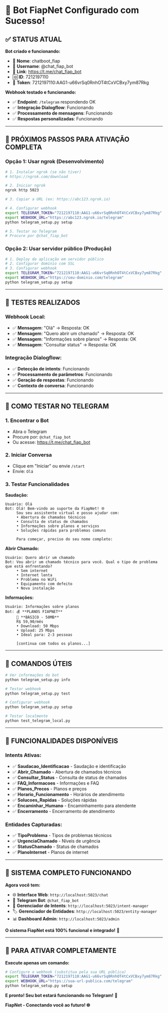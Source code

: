 # 🎉 Bot FiapNet Configurado com Sucesso!

## ✅ **STATUS ATUAL**

**Bot criado e funcionando:**
- 🤖 **Nome**: chatboot_fiap
- 📱 **Username**: @chat_fiap_bot
- 🔗 **Link**: https://t.me/chat_fiap_bot
- 🆔 **ID**: 7212197110
- 🔑 **Token**: 7212197110:AAG1-u66vrSq0RnhOT4tCxVCBxy7ym87Rkg

**Webhook testado e funcionando:**
- ✅ **Endpoint**: `/telegram` respondendo OK
- ✅ **Integração Dialogflow**: Funcionando
- ✅ **Processamento de mensagens**: Funcionando
- ✅ **Respostas personalizadas**: Funcionando

---

## 🚀 **PRÓXIMOS PASSOS PARA ATIVAÇÃO COMPLETA**

### **Opção 1: Usar ngrok (Desenvolvimento)**

```bash
# 1. Instalar ngrok (se não tiver)
# https://ngrok.com/download

# 2. Iniciar ngrok
ngrok http 5023

# 3. Copiar a URL (ex: https://abc123.ngrok.io)

# 4. Configurar webhook
export TELEGRAM_TOKEN="7212197110:AAG1-u66vrSq0RnhOT4tCxVCBxy7ym87Rkg"
export WEBHOOK_URL="https://abc123.ngrok.io/telegram"
python telegram_setup.py setup

# 5. Testar no Telegram
# Procure por @chat_fiap_bot
```

### **Opção 2: Usar servidor público (Produção)**

```bash
# 1. Deploy da aplicação em servidor público
# 2. Configurar domínio com SSL
# 3. Configurar webhook
export TELEGRAM_TOKEN="7212197110:AAG1-u66vrSq0RnhOT4tCxVCBxy7ym87Rkg"
export WEBHOOK_URL="https://seu-dominio.com/telegram"
python telegram_setup.py setup
```

---

## 🧪 **TESTES REALIZADOS**

### **Webhook Local:**
- ✅ **Mensagem**: "Olá" → Resposta: OK
- ✅ **Mensagem**: "Quero abrir um chamado" → Resposta: OK
- ✅ **Mensagem**: "Informações sobre planos" → Resposta: OK
- ✅ **Mensagem**: "Consultar status" → Resposta: OK

### **Integração Dialogflow:**
- ✅ **Detecção de intents**: Funcionando
- ✅ **Processamento de parâmetros**: Funcionando
- ✅ **Geração de respostas**: Funcionando
- ✅ **Contexto de conversa**: Funcionando

---

## 📱 **COMO TESTAR NO TELEGRAM**

### **1. Encontrar o Bot**
- Abra o Telegram
- Procure por: `@chat_fiap_bot`
- Ou acesse: https://t.me/chat_fiap_bot

### **2. Iniciar Conversa**
- Clique em "Iniciar" ou envie `/start`
- Envie: `Olá`

### **3. Testar Funcionalidades**

**Saudação:**
```
Usuário: Olá
Bot: Olá! Bem-vindo ao suporte da FiapNet! 🌐
     Sou seu assistente virtual e posso ajudar com:
     • Abertura de chamados técnicos
     • Consulta de status de chamados
     • Informações sobre planos e serviços
     • Soluções rápidas para problemas comuns
     
     Para começar, preciso do seu nome completo:
```

**Abrir Chamado:**
```
Usuário: Quero abrir um chamado
Bot: Vou abrir um chamado técnico para você. Qual o tipo de problema que está enfrentando?
     • Sem internet
     • Internet lenta
     • Problema no WiFi
     • Equipamento com defeito
     • Nova instalação
```

**Informações:**
```
Usuário: Informações sobre planos
Bot: 💰 **PLANOS FIAPNET**
     🥉 **BÁSICO - 50MB**
     R$ 59,90/mês
     • Download: 50 Mbps
     • Upload: 25 Mbps
     • Ideal para: 2-3 pessoas
     
     [continua com todos os planos...]
```

---

## 🔧 **COMANDOS ÚTEIS**

```bash
# Ver informações do bot
python telegram_setup.py info

# Testar webhook
python telegram_setup.py test

# Configurar webhook
python telegram_setup.py setup

# Testar localmente
python test_telegram_local.py
```

---

## 🎯 **FUNCIONALIDADES DISPONÍVEIS**

### **Intents Ativas:**
- ✅ **Saudacao_Identificacao** - Saudação e identificação
- ✅ **Abrir_Chamado** - Abertura de chamados técnicos
- ✅ **Consultar_Status** - Consulta de status de chamados
- ✅ **FAQ_Informacoes** - Informações e FAQ
- ✅ **Planos_Precos** - Planos e preços
- ✅ **Horario_Funcionamento** - Horários de atendimento
- ✅ **Solucoes_Rapidas** - Soluções rápidas
- ✅ **Encaminhar_Humano** - Encaminhamento para atendente
- ✅ **Encerramento** - Encerramento de atendimento

### **Entidades Capturadas:**
- ✅ **TipoProblema** - Tipos de problemas técnicos
- ✅ **UrgenciaChamado** - Níveis de urgência
- ✅ **StatusChamado** - Status de chamados
- ✅ **PlanoInternet** - Planos de internet

---

## 🎉 **SISTEMA COMPLETO FUNCIONANDO**

**Agora você tem:**
- 🌐 **Interface Web**: `http://localhost:5023/chat`
- 📱 **Telegram Bot**: `@chat_fiap_bot`
- 🧠 **Gerenciador de Intents**: `http://localhost:5023/intent-manager`
- 🏷️ **Gerenciador de Entidades**: `http://localhost:5023/entity-manager`
- 📊 **Dashboard Admin**: `http://localhost:5023/admin`

**O sistema FiapNet está 100% funcional e integrado!** 🚀

---

## 🚀 **PARA ATIVAR COMPLETAMENTE**

**Execute apenas um comando:**
```bash
# Configure o webhook (substitua pela sua URL pública)
export TELEGRAM_TOKEN="7212197110:AAG1-u66vrSq0RnhOT4tCxVCBxy7ym87Rkg"
export WEBHOOK_URL="https://sua-url-publica.com/telegram"
python telegram_setup.py setup
```

**E pronto! Seu bot estará funcionando no Telegram!** 🎉

**FiapNet - Conectando você ao futuro! 🌐**

